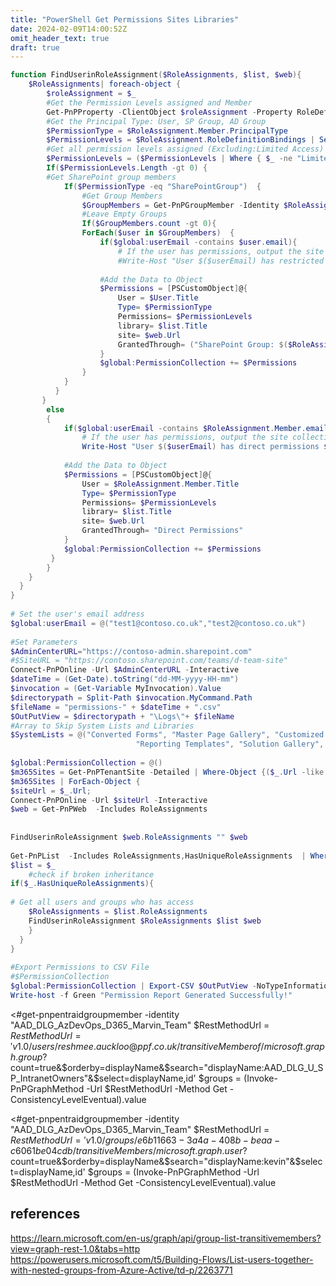 ```yaml
---
title: "PowerShell Get Permissions Sites Libraries"
date: 2024-02-09T14:00:52Z
omit_header_text: true
draft: true
---
```


```PowerShell
function FindUserinRoleAssignment($RoleAssignments, $list, $web){
    $RoleAssignments| foreach-object {  
        $roleAssignment = $_
        #Get the Permission Levels assigned and Member  
        Get-PnPProperty -ClientObject $roleAssignment -Property RoleDefinitionBindings, Member  
        #Get the Principal Type: User, SP Group, AD Group  
        $PermissionType = $RoleAssignment.Member.PrincipalType  
        $PermissionLevels = $RoleAssignment.RoleDefinitionBindings | Select -ExpandProperty Name  
        #Get all permission levels assigned (Excluding:Limited Access)  
        $PermissionLevels = ($PermissionLevels | Where { $_ -ne "Limited Access"}) -join ","  
        If($PermissionLevels.Length -gt 0) {
        #Get SharePoint group members  
            If($PermissionType -eq "SharePointGroup")  {  
                #Get Group Members  
                $GroupMembers = Get-PnPGroupMember -Identity $RoleAssignment.Member.LoginName                  
                #Leave Empty Groups  
                If($GroupMembers.count -gt 0){
                ForEach($user in $GroupMembers)  {  
                    if($global:userEmail -contains $user.email){
                        # If the user has permissions, output the site collection URL
                        #Write-Host "User $($userEmail) has restricted access of type $PermissionType to $($web.url) on library $($list.Title)"
                   
                    #Add the Data to Object  
                    $Permissions = [PSCustomObject]@{
                        User = $User.Title
                        Type= $PermissionType
                        Permissions= $PermissionLevels  
                        library= $list.Title  
                        site= $web.Url
                        GrantedThrough= ("SharePoint Group: $($RoleAssignment.Member.LoginName)")
                    }
                    $global:PermissionCollection += $Permissions
                }
            }  
          }  
       }
        else  
        {  
            if($global:userEmail -contains $RoleAssignment.Member.email){
                # If the user has permissions, output the site collection URL
                Write-Host "User $($userEmail) has direct permissions $PermissionType to $($web.Url) on library $($list.Title)"
           
            #Add the Data to Object  
            $Permissions = [PSCustomObject]@{
                User = $RoleAssignment.Member.Title
                Type= $PermissionType
                Permissions= $PermissionLevels
                library= $list.Title  
                site= $web.Url
                GrantedThrough= "Direct Permissions"
            }
            $global:PermissionCollection += $Permissions
         }
        }  
    }
  }
}
 
# Set the user's email address
$global:userEmail = @("test1@contoso.co.uk","test2@contoso.co.uk")
 
#Set Parameters
$AdminCenterURL="https://contoso-admin.sharepoint.com"
#$SiteURL = "https://contoso.sharepoint.com/teams/d-team-site"
Connect-PnPOnline -Url $AdminCenterURL -Interactive
$dateTime = (Get-Date).toString("dd-MM-yyyy-HH-mm")
$invocation = (Get-Variable MyInvocation).Value
$directorypath = Split-Path $invocation.MyCommand.Path
$fileName = "permissions-" + $dateTime + ".csv"
$OutPutView = $directorypath + "\Logs\"+ $fileName
#Array to Skip System Lists and Libraries
$SystemLists = @("Converted Forms", "Master Page Gallery", "Customized Reports", "Form Templates", "List Template Gallery", "Theme Gallery","Apps for SharePoint",
                            "Reporting Templates", "Solution Gallery", "Style Library", "Web Part Gallery","Site Assets", "wfpub", "Site Pages", "Images", "MicroFeed","Pages")
 
$global:PermissionCollection = @()  
$m365Sites = Get-PnPTenantSite -Detailed | Where-Object {($_.Url -like '*/TEAM-*' -or $_.Template -eq 'TEAMCHANNEL#1') -and $_.Template -ne 'RedirectSite#0' }
$m365Sites | ForEach-Object {
$siteUrl = $_.Url;    
Connect-PnPOnline -Url $siteUrl -Interactive
$web = Get-PnPWeb  -Includes RoleAssignments
 
 
FindUserinRoleAssignment $web.RoleAssignments "" $web
 
Get-PnPList  -Includes RoleAssignments,HasUniqueRoleAssignments  | Where-object {$_.Hidden -eq $false -and $SystemLists -notcontains $_.Title -and $_.BaseTemplate -eq 101 } | ForEach-Object {
$list = $_
    #check if broken inheritance
if($_.HasUniqueRoleAssignments){
 
# Get all users and groups who has access  
    $RoleAssignments = $list.RoleAssignments  
    FindUserinRoleAssignment $RoleAssignments $list $web
    }
  }
}
 
#Export Permissions to CSV File  
#$PermissionCollection  
$global:PermissionCollection | Export-CSV $OutPutView -NoTypeInformation  
Write-host -f Green "Permission Report Generated Successfully!"
```

<#get-pnpentraidgroupmember -identity "AAD_DLG_AzDevOps_D365_Marvin_Team"
$RestMethodUrl = $RestMethodUrl = 'v1.0/users/reshmee.auckloo@ppf.co.uk/transitiveMemberof/microsoft.graph.group?$count=true&$orderby=displayName&$search="displayName:AAD_DLG_U_SP_IntranetOwners"&$select=displayName,id'
$groups = (Invoke-PnPGraphMethod -Url $RestMethodUrl -Method Get -ConsistencyLevelEventual).value

<#get-pnpentraidgroupmember -identity "AAD_DLG_AzDevOps_D365_Marvin_Team"
$RestMethodUrl = $RestMethodUrl = 'v1.0/groups/e6b11663-3a4a-408b-beaa-c6061be04cdb/transitiveMembers/microsoft.graph.user?$count=true&$orderby=displayName&$search="displayName:kevin"&$select=displayName,id'
$groups = (Invoke-PnPGraphMethod -Url $RestMethodUrl -Method Get -ConsistencyLevelEventual).value

## references
https://learn.microsoft.com/en-us/graph/api/group-list-transitivemembers?view=graph-rest-1.0&tabs=http
https://powerusers.microsoft.com/t5/Building-Flows/List-users-together-with-nested-groups-from-Azure-Active/td-p/2263771

